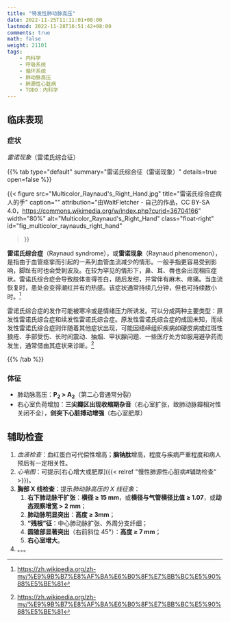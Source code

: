 ```yaml
---
title: "特发性肺动脉高压"
date: 2022-11-25T11:11:01+08:00
lastmod: 2022-11-28T16:51:42+08:00
comments: true
math: false
weight: 21101
tags:
    - 内科学
    - 呼吸系统
    - 循环系统
    - 肺动脉高压
    - 肺源性心脏病
    - TODO：内科学
---
```


<!--more-->

## 临床表现

### 症状

*雷诺现象*（雷诺氏综合征）

{{% tab type="default" summary="雷诺氏综合征（雷诺现象）" details=true open=false %}}

{{< figure
    src="Multicolor_Raynaud's_Right_Hand.jpg" title="雷诺氏综合症病人的手" caption=""
    attribution="由WaltFletcher - 自己的作品，CC BY-SA 4.0，https://commons.wikimedia.org/w/index.php?curid=36704166"
    width="80%" alt="Multicolor_Raynaud's_Right_Hand" class="float-right" id="fig_multicolor_raynauds_right_hand"
>}}

**雷诺氏综合症**（Raynaud syndrome），或**雷诺现象**（Raynaud phenomenon），是指由于血管痉挛而引起的一系列血管血流减少的情形。一般手指更容易受到影响，脚趾有时也会受到波及。在较为罕见的情形下，鼻、耳、唇也会出现相应症状。雷诺氏综合症会导致肢体变得苍白，随后发绀，并常伴有麻木、疼痛。当血流恢复时，患处会变得潮红并有灼热感。该症状通常持续几分钟，但也可持续数小时。[^1]

雷诺氏综合症的发作可能被寒冷或是情绪压力所诱发。可以分成两种主要类型：原发性雷诺氏综合症和续发性雷诺氏综合症。原发性雷诺氏综合症的成因未知，而续发性雷诺氏综合症则伴随着其他症状出现，可能因结缔组织疾病如硬皮病或红斑性狼疮、手部受伤、长时间震动、抽烟、甲状腺问题、一些医疗处方如服用避孕药而发生，通常借由其症状来诊断。[^1]

[^1]: https://zh.wikipedia.org/zh-my/%E9%9B%B7%E8%AF%BA%E6%B0%8F%E7%BB%BC%E5%90%88%E5%BE%81

{{% /tab %}}

### 体征

- 肺动脉高压：**P<sub>2</sub> \> A<sub>2</sub>**（第二心音通常分裂）
- 右心室负荷增加：**三尖瓣区出现收缩期杂音**（右心室扩张，致肺动脉瓣相对性关闭不全），**剑突下心脏搏动增强**（右心室肥厚）

## 辅助检查

1. *血液检查*：血红蛋白可代偿性增高；**脑钠肽**增高，程度与疾病严重程度和病人预后有一定相关性。
2. *心电图*：可提示[右心增大或肥厚]({{< relref "慢性肺源性心脏病#辅助检查" >}})。
3. **胸部 X 线检查**：提示*肺动脉高压的 X 线征象*：
    1. **右下肺动脉干扩张**：**横径 ≥ 15 mm**，或**横径与气管横径比值 ≥ 1.07**，或**动态观察增宽 \> 2 mm**；
    2. **肺动脉明显突出**：**高度 ≥ 3mm**；
    3. **“残根”征**：中心肺动脉扩张、外周分支纤细；
    4. **圆锥部显著突出**（右前斜位 45°）：**高度 ≥ 7 mm**；
    5. **右心室增大**。
4. 。。。
